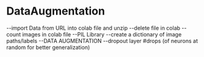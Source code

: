 # **DataAugmentation**
--import Data from URL into colab file and unzip
--delete file in colab
--count images in colab file
--PIL Library
--create a dictionary of image paths/labels
--DATA AUGMENTATION
--dropout layer #drops (of neurons at random for better generalization)
